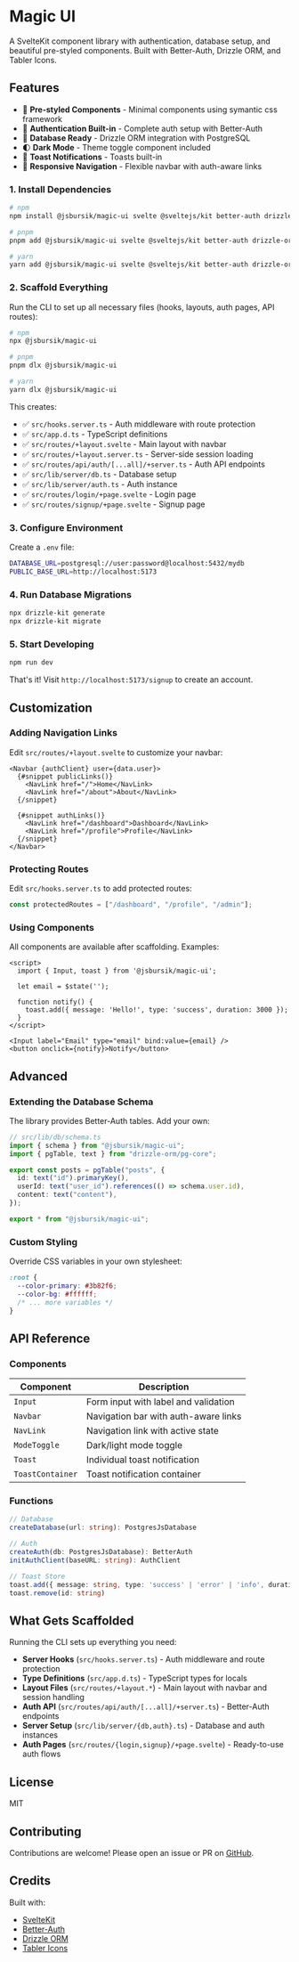# Magic UI

A SvelteKit component library with authentication, database setup, and beautiful pre-styled components. Built with Better-Auth, Drizzle ORM, and Tabler Icons.

## Features

- 🎨 **Pre-styled Components** - Minimal components using symantic css framework
- 🔐 **Authentication Built-in** - Complete auth setup with Better-Auth
- 💾 **Database Ready** - Drizzle ORM integration with PostgreSQL
- 🌓 **Dark Mode** - Theme toggle component included
- 🔔 **Toast Notifications** - Toasts built-in
- 📱 **Responsive Navigation** - Flexible navbar with auth-aware links

### 1. Install Dependencies

```bash
# npm
npm install @jsbursik/magic-ui svelte @sveltejs/kit better-auth drizzle-orm postgres @tabler/icons-svelte

# pnpm
pnpm add @jsbursik/magic-ui svelte @sveltejs/kit better-auth drizzle-orm postgres @tabler/icons-svelte

# yarn
yarn add @jsbursik/magic-ui svelte @sveltejs/kit better-auth drizzle-orm postgres @tabler/icons-svelte
```

### 2. Scaffold Everything

Run the CLI to set up all necessary files (hooks, layouts, auth pages, API routes):

```bash
# npm
npx @jsbursik/magic-ui

# pnpm
pnpm dlx @jsbursik/magic-ui

# yarn
yarn dlx @jsbursik/magic-ui
```

This creates:

- ✅ `src/hooks.server.ts` - Auth middleware with route protection
- ✅ `src/app.d.ts` - TypeScript definitions
- ✅ `src/routes/+layout.svelte` - Main layout with navbar
- ✅ `src/routes/+layout.server.ts` - Server-side session loading
- ✅ `src/routes/api/auth/[...all]/+server.ts` - Auth API endpoints
- ✅ `src/lib/server/db.ts` - Database setup
- ✅ `src/lib/server/auth.ts` - Auth instance
- ✅ `src/routes/login/+page.svelte` - Login page
- ✅ `src/routes/signup/+page.svelte` - Signup page

### 3. Configure Environment

Create a `.env` file:

```bash
DATABASE_URL=postgresql://user:password@localhost:5432/mydb
PUBLIC_BASE_URL=http://localhost:5173
```

### 4. Run Database Migrations

```bash
npx drizzle-kit generate
npx drizzle-kit migrate
```

### 5. Start Developing

```bash
npm run dev
```

That's it! Visit `http://localhost:5173/signup` to create an account.

## Customization

### Adding Navigation Links

Edit `src/routes/+layout.svelte` to customize your navbar:

```svelte
<Navbar {authClient} user={data.user}>
  {#snippet publicLinks()}
    <NavLink href="/">Home</NavLink>
    <NavLink href="/about">About</NavLink>
  {/snippet}

  {#snippet authLinks()}
    <NavLink href="/dashboard">Dashboard</NavLink>
    <NavLink href="/profile">Profile</NavLink>
  {/snippet}
</Navbar>
```

### Protecting Routes

Edit `src/hooks.server.ts` to add protected routes:

```typescript
const protectedRoutes = ["/dashboard", "/profile", "/admin"];
```

### Using Components

All components are available after scaffolding. Examples:

```svelte
<script>
  import { Input, toast } from '@jsbursik/magic-ui';

  let email = $state('');

  function notify() {
    toast.add({ message: 'Hello!', type: 'success', duration: 3000 });
  }
</script>

<Input label="Email" type="email" bind:value={email} />
<button onclick={notify}>Notify</button>
```

## Advanced

### Extending the Database Schema

The library provides Better-Auth tables. Add your own:

```typescript
// src/lib/db/schema.ts
import { schema } from "@jsbursik/magic-ui";
import { pgTable, text } from "drizzle-orm/pg-core";

export const posts = pgTable("posts", {
  id: text("id").primaryKey(),
  userId: text("user_id").references(() => schema.user.id),
  content: text("content"),
});

export * from "@jsbursik/magic-ui";
```

### Custom Styling

Override CSS variables in your own stylesheet:

```css
:root {
  --color-primary: #3b82f6;
  --color-bg: #ffffff;
  /* ... more variables */
}
```

## API Reference

### Components

| Component        | Description                          |
| ---------------- | ------------------------------------ |
| `Input`          | Form input with label and validation |
| `Navbar`         | Navigation bar with auth-aware links |
| `NavLink`        | Navigation link with active state    |
| `ModeToggle`     | Dark/light mode toggle               |
| `Toast`          | Individual toast notification        |
| `ToastContainer` | Toast notification container         |

### Functions

```typescript
// Database
createDatabase(url: string): PostgresJsDatabase

// Auth
createAuth(db: PostgresJsDatabase): BetterAuth
initAuthClient(baseURL: string): AuthClient

// Toast Store
toast.add({ message: string, type: 'success' | 'error' | 'info', duration?: number })
toast.remove(id: string)
```

## What Gets Scaffolded

Running the CLI sets up everything you need:

- **Server Hooks** (`src/hooks.server.ts`) - Auth middleware and route protection
- **Type Definitions** (`src/app.d.ts`) - TypeScript types for locals
- **Layout Files** (`src/routes/+layout.*`) - Main layout with navbar and session handling
- **Auth API** (`src/routes/api/auth/[...all]/+server.ts`) - Better-Auth endpoints
- **Server Setup** (`src/lib/server/{db,auth}.ts`) - Database and auth instances
- **Auth Pages** (`src/routes/{login,signup}/+page.svelte`) - Ready-to-use auth flows

## License

MIT

## Contributing

Contributions are welcome! Please open an issue or PR on [GitHub](https://github.com/jsbursik/magic-ui).

## Credits

Built with:

- [SvelteKit](https://kit.svelte.dev/)
- [Better-Auth](https://better-auth.com/)
- [Drizzle ORM](https://orm.drizzle.team/)
- [Tabler Icons](https://tabler-icons.io/)
